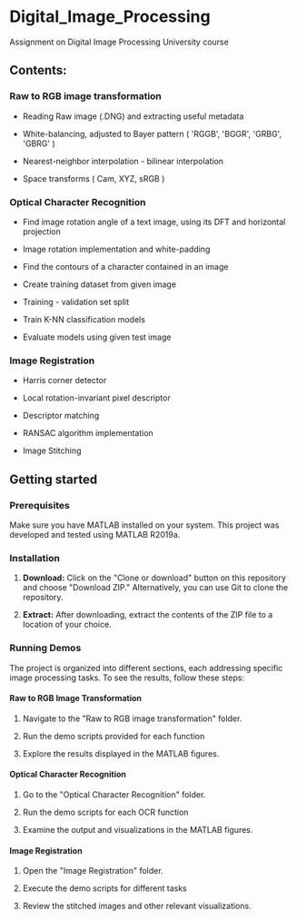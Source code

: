 # Digital_Image_Processing
Assignment on Digital Image Processing University course

## Contents:

### Raw to RGB image transformation

 - Reading Raw image (.DNG) and extracting useful metadata

 - White-balancing, adjusted to Bayer pattern ( 'RGGB', 'BGGR', 'GRBG', 'GBRG' )

 - Nearest-neighbor interpolation - bilinear interpolation

 - Space transforms ( Cam, XYZ, sRGB )

### Optical Character Recognition

- Find image rotation angle of a text image, using its DFT and horizontal projection

- Image rotation implementation and white-padding

- Find the contours of a character contained in an image

- Create training dataset from given image

- Training - validation set split

- Train K-NN classification models

- Evaluate models using given test image

### Image Registration 

- Harris corner detector

- Local rotation-invariant  pixel descriptor

- Descriptor matching

- RANSAC algorithm implementation

- Image Stitching


## Getting started 

### Prerequisites

Make sure you have MATLAB installed on your system. This project was developed and tested using MATLAB R2019a.

### Installation

1. **Download:** Click on the "Clone or download" button on this repository and choose "Download ZIP." Alternatively, you can use Git to clone the repository.

2. **Extract:** After downloading, extract the contents of the ZIP file to a location of your choice.

### Running Demos

The project is organized into different sections, each addressing specific image processing tasks. To see the results, follow these steps:

#### Raw to RGB Image Transformation

1. Navigate to the "Raw to RGB image transformation" folder.

2. Run the demo scripts provided for each function

3. Explore the results displayed in the MATLAB figures.

#### Optical Character Recognition

1. Go to the "Optical Character Recognition" folder.

2. Run the demo scripts for each OCR function

3. Examine the output and visualizations in the MATLAB figures.

#### Image Registration

1. Open the "Image Registration" folder.

2. Execute the demo scripts for different tasks

3. Review the stitched images and other relevant visualizations.